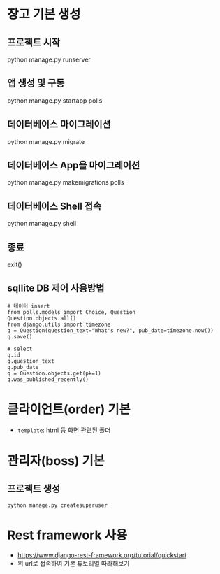 # 장고 기본 생성
## 프로젝트 시작
python manage.py runserver

## 앱 생성 및 구동
python manage.py startapp polls

## 데이터베이스 마이그레이션
python manage.py migrate

## 데이터베이스 App을 마이그레이션
python manage.py makemigrations polls

## 데이터베이스 Shell 접속
python manage.py shell

## 종료
exit()

## sqllite DB 제어 사용방법
```shell
# 데이터 insert 
from polls.models import Choice, Question
Question.objects.all()
from django.utils import timezone
q = Question(question_text="What's new?", pub_date=timezone.now())
q.save()

# select
q.id
q.question_text
q.pub_date
q = Question.objects.get(pk=1)
q.was_published_recently()
```

# 클라이언트(order) 기본
- `template`: html 등 화면 관련된 폴더

# 관리자(boss) 기본
## 프로젝트 생성
`python manage.py createsuperuser`


# Rest framework 사용
- https://www.django-rest-framework.org/tutorial/quickstart
- 위 url로 접속하여 기본 튜토리얼 따라해보기
